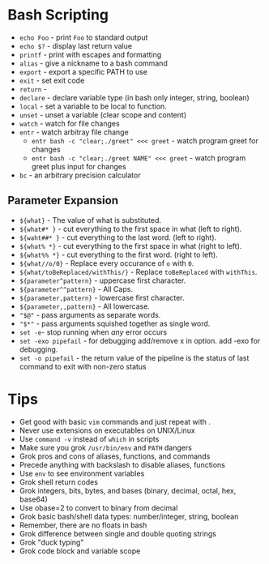 # Bash Scripting

* `echo Foo` - print `Foo` to standard output
* `echo $?` - display last return value
* `printf` - print with escapes and formatting
* `alias` - give a nickname to a bash command
* `export` - export a specific PATH to use
* `exit` - set exit code
* `return` - 
* `declare` - declare variable type (in bash only integer, string, boolean)
* `local` - set a variable to be local to function.
* `unset` - unset a variable (clear scope and content)
* `watch` - watch for file changes
* `entr` - watch arbitray file change
  * `entr bash -c "clear;./greet" <<< greet` - watch program greet for changes
  * `entr bash -c "clear;./greet NAME" <<< greet` - watch program greet plus input for changes
* `bc` - an arbitrary precision calculator

## Parameter Expansion

* `${what}` - The value of what is substituted.
* `${what#* }` - cut everything to the first space in what (left to right).
* `${waht##* }` - cut everything to the last word. (left to right).
* `${what% *}` - cut everything to the first space in what (right to left).
* `${what%% *}` - cut everything to the first word. (right to left).
* `${what//o/0}` - Replace every occurance of `o` with `0`.
* `${what/toBeReplaced/withThis/}` - Replace `toBeReplaced` with `withThis`.
* `${parameter^pattern}` - uppercase first character.
* `${parameter^^pattern}` - All Caps.
* `${parameter,pattern}` - lowercase first character.
* `${parameter,,pattern}` - All lowercase.
* `"$@"` - pass arguments as separate words.
* `"$*"` - pass arguments squished together as single word.
* `set -e`- stop running when *any* error occurs
* `set -exo pipefail` - for debugging add/remove x in option. add -exo for debugging.
 * `set -o pipefail` - the return value of the pipeline is the status of last command to exit with non-zero status  
        
# Tips
 * Get good with basic `vim` commands and just repeat with .
 * Never use extensions on executables on UNIX/Linux
 * Use `command -v` instead of `which` in scripts
 * Make sure you grok `/usr/bin/env` and `PATH` dangers
 * Grok pros and cons of aliases, functions, and commands
 * Precede anything with backslash to disable aliases, functions
 * Use `env` to see environment variables
 * Grok shell return codes
 * Grok integers, bits, bytes, and bases (binary, decimal, octal, hex, base64)
 * Use obase=2 to convert to binary from decimal
 * Grok basic bash/shell data types: number/integer, string, boolean
 * Remember, there are no floats in bash
 * Grok difference between single and double quoting strings
 * Grok "duck typing"
 * Grok code block and variable scope
